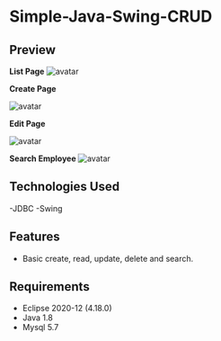 # Simple-Java-Swing-CRUD


## Preview

**List Page**
![avatar](https://github.com/rueibin/Simple-Java-Swing-CRUD/images/list.png)

**Create Page** 

![avatar](https://github.com/rueibin/Simple-Java-Swing-CRUD/images/add.png)

**Edit Page**

![avatar](https://github.com/rueibin/Simple-Java-Swing-CRUD/images/update.png)

**Search Employee**
![avatar](https://github.com/rueibin/Simple-Java-Swing-CRUD/images/search.png)



## Technologies Used

-JDBC
-Swing


## Features

- Basic create, read, update, delete and search.


## Requirements
- Eclipse 2020-12 (4.18.0)
- Java 1.8
- Mysql  5.7
